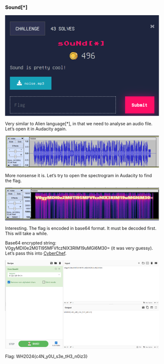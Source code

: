 ### Sound[*]


![alt_text](images/image9.png "image_tooltip")


Very similar to Alien language[*], in that we need to analyse an audio file. Let’s open it in Audacity again.


![alt_text](images/image7.png "image_tooltip")


More nonsense it is. Let’s try to open the spectrogram in Audacity to find the flag.


![alt_text](images/image15.png "image_tooltip")


Interesting. The flag is encoded in base64 format. It must be decoded first. This will take a while.

Base64 encrypted string: V0gyMDI0e2M0Tl95MFVfczNlX3RIM19uMGl6M30= (it was very guessy). Let’s pass this into [CyberChef](https://gchq.github.io/CyberChef/). 


![alt_text](images/image3.png "image_tooltip")


Flag: WH2024{c4N_y0U_s3e_tH3_n0iz3}